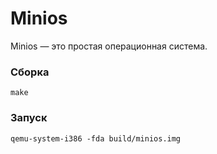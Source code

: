 # Minios
Minios — это простая операционная система.

### Сборка
```
make
```

### Запуск
```
qemu-system-i386 -fda build/minios.img
```
